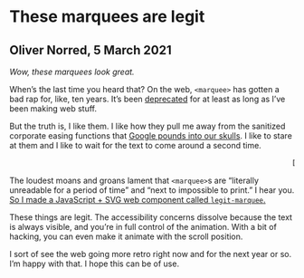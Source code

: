 # These marquees are legit
## Oliver Norred, 5 March 2021


*Wow, these marquees look great.*

When’s the last time you heard that? On the web, `<marquee>` has gotten a bad rap for, like, ten years. It’s been [deprecated](https://developer.mozilla.org/en-US/docs/Web/HTML/Element/marquee) for at least as long as I’ve been making web stuff.

But the truth is, I like them. I like how they pull me away from the sanitized corporate easing functions that [Google pounds into our skulls](https://material.io/design/motion/understanding-motion.html#principles). I like to stare at them and I like to wait for the text to come around a second time.

<marquee>DOESN’T THIS MAKE YOU YEARN FOR DAYS GONE BY?</marquee>

The loudest moans and groans lament that `<marquee>`s are “literally unreadable for a period of time” and “next to impossible to print.” I hear you. [So I made a JavaScript + SVG web component called `legit-marquee`.](https://github.com/olivernorred/legit-marquees)

These things are legit. The accessibility concerns dissolve because the text is always visible, and you’re in full control of the animation. With a bit of hacking, you can even make it animate with the scroll position.

I sort of see the web going more retro right now and for the next year or so. I’m happy with that. I hope this can be of use.



<svg class="legit-marquee" viewBox="-80 -80 1170 760" content="LEGIT." contentrepeat="15" speed="2" textsize="80" pathd="M0,308.472C0,42.37449-21.97408,2.88935,297.72748,2.88935,756.65714,2.88935,1000-47.62774,1000,273.8001c0,281.209,14.092,325.62847-315,325.62847C12.2623,599.42857,0,652.97177,0,308.472Z">
</svg>

<style>
	.legit-marquee {
		font-family: var(--displayfont);
		fill: var(--fgcolor);
	}
</style>

<script>
document.querySelectorAll("svg.legit-marquee").forEach(el => {
	const amount = (el.getAttribute("contentrepeat")) ? el.getAttribute("contentrepeat") : 1
	console.log(amount)
	const content = el.getAttribute("content").concat(" ").repeat(amount)
	const size = (el.getAttribute("textsize")) ? el.getAttribute("textsize") : 24
	
	const pathElement =
	`<path id="loop" fill="transparent" d="${el.getAttribute("pathd")}"></path>`

	const textElement =
	`<text width="100%">
	 	<textPath alignment-baseline="top" xlink:href="#loop" startOffset="0" font-size="${size}" class="movingtextpath">${content}</textPath>
	</text>`
	el.innerHTML = `${pathElement}${textElement.repeat(2)}`


	const path = el.querySelector("#loop")
	const firsttext = el.querySelectorAll(".movingtextpath")[0]
	const secondtext = el.querySelectorAll(".movingtextpath")[1]
	
	let offset = 0
	const s = parseFloat(el.getAttribute("speed"));
	const direction = s/Math.abs(s)
	function updateTextOffset() {
		offset += parseFloat(el.getAttribute("speed"))
		if(offset > path.getTotalLength() || offset < -path.getTotalLength()) {offset = 0}
		firsttext.setAttribute("startOffset", offset)
		secondtext.setAttribute("startOffset", offset-direction*path.getTotalLength()+.5*direction)
		requestAnimationFrame(updateTextOffset)
	}
	updateTextOffset()
});
</script>